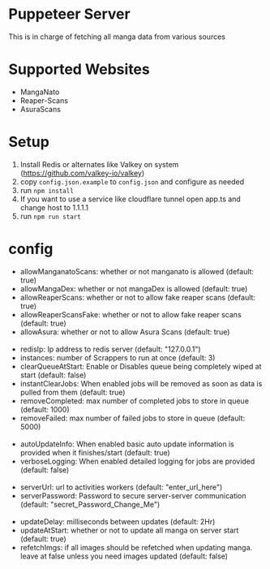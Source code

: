 # Puppeteer Server
This is in charge of fetching all manga data from various sources

# Supported Websites
- MangaNato
- Reaper-Scans
- AsuraScans

# Setup
1. Install Redis or alternates like Valkey on system (https://github.com/valkey-io/valkey)
2. copy `config.json.example` to `config.json` and configure as needed
3. run `npm install`
4. If you want to use a service like cloudflare tunnel open app.ts and change host to 1.1.1.1
5. run `npm run start`

# config
 - allowManganatoScans: whether or not manganato is allowed (default: true)
 - allowMangaDex: whether or not mangaDex is allowed (default: true)
 - allowReaperScans: whether or not to allow fake reaper scans (default: true)
 - allowReaperScansFake: whether or not to allow fake reaper scans (default: true)
 - allowAsura: whether or not to allow Asura Scans (default: true)
<br/><br/>
 - redisIp: Ip address to redis server (default: "127.0.0.1")
 - instances: number of Scrappers to run at once (default: 3)
 - clearQueueAtStart: Enable or Disables queue being completely wiped at start (default: false)
 - instantClearJobs: When enabled jobs will be removed as soon as data is pulled from them (default: true)
 - removeCompleted: max number of completed jobs to store in queue (default: 1000)
 - removeFailed: max number of failed jobs to store in queue (default: 5000)
<br/><br/>
 - autoUpdateInfo: When enabled basic auto update information is provided when it finishes/start (default: true)
 - verboseLogging: When enabled detailed logging for jobs are provided (default: false)
<br/><br/>
 - serverUrl: url to activities workers (default: "enter_url_here")
 - serverPassword: Password to secure server-server communication (default: "secret_Password_Change_Me")
<br/><br/>
 - updateDelay: milliseconds between updates (default: 2Hr)
 - updateAtStart: whether or not to update all manga on server start (default: true)
 - refetchImgs: if all images should be refetched when updating manga. leave at false unless you need images updated (default: false)
<br/><br/>
